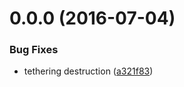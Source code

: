 <a name="0.0.0"></a>
# 0.0.0 (2016-07-04)


### Bug Fixes

* tethering destruction ([a321f83](https://aui-team-bot/https://bitbucket.org/atlassian/atlaskit/commits/a321f83))



